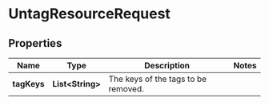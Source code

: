

# UntagResourceRequest


## Properties

| Name | Type | Description | Notes |
|------------ | ------------- | ------------- | -------------|
|**tagKeys** | **List&lt;String&gt;** | The keys of the tags to be removed. |  |



